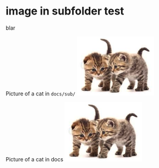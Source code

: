 # image in subfolder test

blar


Picture of a cat in `docs/sub/`
![](cats_in_docs_sub.png)

Picture of a cat in docs  ![](../cats_in_docs.png)
